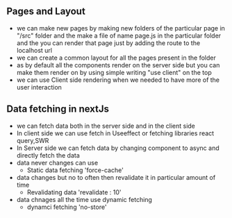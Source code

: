 ## Pages and Layout 
- we can make new pages by making new folders of the particular page in "/src" folder and the make a file of name page.js in the particular folder and the you can render that page just by adding the route to the localhost url
- we can create a common layout for all the pages present in the folder
- as by default all the components render on the server side but you can make them render on by using simple writing "use client" on the top
- we can use Client side rendering when we needed to have more of the user interaction

## Data fetching in nextJs
- we can fetch data both in the server side and in the client side 
- In client side we can use fetch in Useeffect or fetching libraries react query,SWR
- In Server side we can fetch data by changing component to async and directly fetch the data 
- data never changes can use 
    - Static data fetching 'force-cache'
- data changes but no to often then revalidate it in particular amount of time
    - Revalidating data 'revalidate : 10'
- data chnages all the time use dynamic fetching
    -  dynamci fetching 'no-store'
